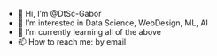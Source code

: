 - 👋 Hi, I’m @DtSc-Gabor
- 👀 I’m interested in Data Science, WebDesign, ML, AI
- 🌱 I’m currently learning all of the above
- 📫 How to reach me: by email

<!---
DtSc-Gabor/DtSc-Gabor is a ✨ special ✨ repository because its `README.md` (this file) appears on your GitHub profile.
You can click the Preview link to take a look at your changes.
--->
